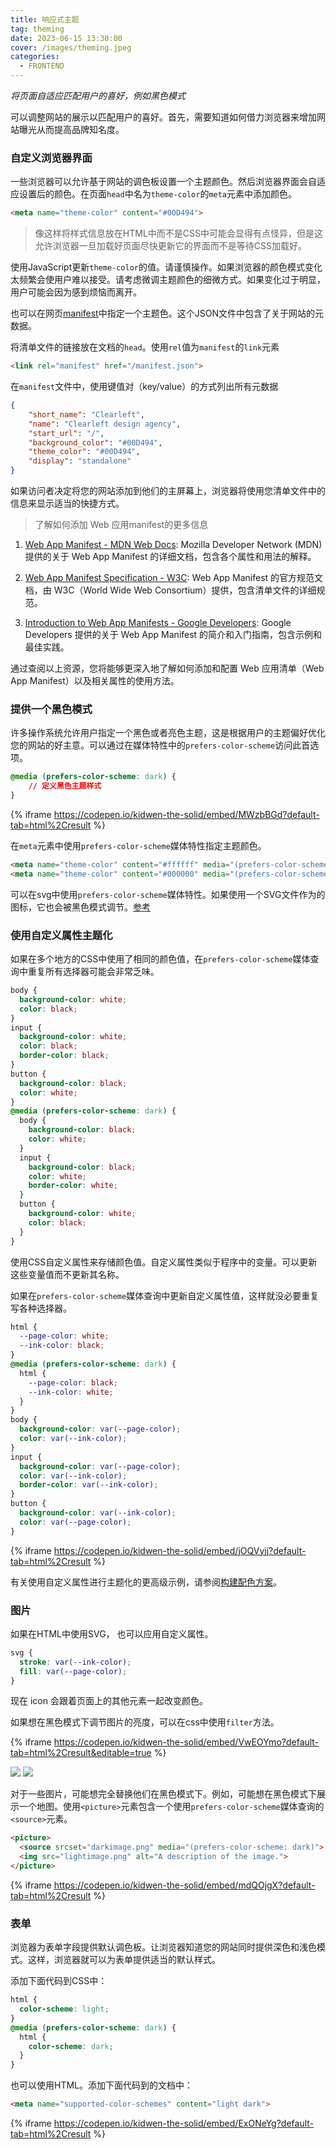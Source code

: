 ```yaml
---
title: 响应式主题
tag: theming
date: 2023-06-15 13:30:00
cover: /images/theming.jpeg
categories:
  - FRONTEND
---
```


*将页面自适应匹配用户的喜好，例如黑色模式*

可以调整网站的展示以匹配用户的喜好。首先，需要知道如何借力浏览器来增加网站曝光从而提高品牌知名度。

### 自定义浏览器界面

一些浏览器可以允许基于网站的调色板设置一个主题颜色。然后浏览器界面会自适应设置后的颜色。在页面`head`中名为`theme-color`的`meta`元素中添加颜色。

```html
<meta name="theme-color" content="#00D494">
```

> 像这样将样式信息放在HTML中而不是CSS中可能会显得有点怪异，但是这允许浏览器一旦加载好页面尽快更新它的界面而不是等待CSS加载好。

使用JavaScript更新`theme-color`的值。请谨慎操作。如果浏览器的颜色模式变化太频繁会使用户难以接受。请考虑微调主题颜色的细微方式。如果变化过于明显，用户可能会因为感到烦恼而离开。

也可以在网页[manifest](https://developer.mozilla.org/docs/Web/Manifest)中指定一个主题色。这个JSON文件中包含了关于网站的元数据。

将清单文件的链接放在文档的`head`。使用`rel`值为`manifest`的`link`元素

```html
<link rel="manifest" href="/manifest.json">
```

在`manifest`文件中，使用键值对（key/value）的方式列出所有元数据
```json
{
    "short_name": "Clearleft",
    "name": "Clearleft design agency",
    "start_url": "/",
    "background_color": "#00D494",
    "theme_color": "#00D494",
    "display": "standalone"
}
```

如果访问者决定将您的网站添加到他们的主屏幕上，浏览器将使用您清单文件中的信息来显示适当的快捷方式。

> 了解如何添加 Web 应用manifest的更多信息

1. [Web App Manifest - MDN Web Docs](https://developer.mozilla.org/en-US/docs/Web/Manifest): Mozilla Developer Network (MDN) 提供的关于 Web App Manifest 的详细文档，包含各个属性和用法的解释。

1. [Web App Manifest Specification - W3C](https://www.w3.org/TR/appmanifest/): Web App Manifest 的官方规范文档，由 W3C（World Wide Web Consortium）提供，包含清单文件的详细规范。

1. [Introduction to Web App Manifests - Google Developers](https://web.dev/add-manifest): Google Developers 提供的关于 Web App Manifest 的简介和入门指南，包含示例和最佳实践。

通过查阅以上资源，您将能够更深入地了解如何添加和配置 Web 应用清单（Web App Manifest）以及相关属性的使用方法。

### 提供一个黑色模式

许多操作系统允许用户指定一个黑色或者亮色主题，这是根据用户的主题偏好优化您的网站的好主意。可以通过在媒体特性中的`prefers-color-scheme`访问此首选项。

```css
@media (prefers-color-scheme: dark) {
    // 定义黑色主题样式
}
```

{% iframe https://codepen.io/kidwen-the-solid/embed/MWzbBGd?default-tab=html%2Cresult %}

在`meta`元素中使用`prefers-color-scheme`媒体特性指定主题颜色。

```html
<meta name="theme-color" content="#ffffff" media="(prefers-color-scheme: light)">
<meta name="theme-color" content="#000000" media="(prefers-color-scheme: dark)">
```

可以在svg中使用`prefers-color-scheme`媒体特性。如果使用一个SVG文件作为的图标，它也会被黑色模式调节。[参考](https://blog.tomayac.com/2019/09/21/prefers-color-scheme-in-svg-favicons-for-dark-mode-icons/)

### 使用自定义属性主题化

如果在多个地方的CSS中使用了相同的颜色值，在`prefers-color-scheme`媒体查询中重复所有选择器可能会非常乏味。

```css
body {
  background-color: white;
  color: black;
}
input {
  background-color: white;
  color: black;
  border-color: black;
}
button {
  background-color: black;
  color: white;
}
@media (prefers-color-scheme: dark) {
  body {
    background-color: black;
    color: white;
  }
  input {
    background-color: black;
    color: white;
    border-color: white;
  }
  button {
    background-color: white;
    color: black;
  }
}
```

使用CSS自定义属性来存储颜色值。自定义属性类似于程序中的变量。可以更新这些变量值而不更新其名称。

如果在`prefers-color-scheme`媒体查询中更新自定义属性值，这样就没必要重复写各种选择器。

```css
html {
  --page-color: white;
  --ink-color: black;
}
@media (prefers-color-scheme: dark) {
  html {
    --page-color: black;
    --ink-color: white;
  }
}
body {
  background-color: var(--page-color);
  color: var(--ink-color);
}
input {
  background-color: var(--page-color);
  color: var(--ink-color);
  border-color: var(--ink-color);
}
button {
  background-color: var(--ink-color);
  color: var(--page-color);
}
```

{% iframe https://codepen.io/kidwen-the-solid/embed/jOQVyjj?default-tab=html%2Cresult %}


有关使用自定义属性进行主题化的更高级示例，请参阅[构建配色方案](https://web.dev/building-a-color-scheme/)。

### 图片

如果在HTML中使用SVG， 也可以应用自定义属性。

```css
svg {
  stroke: var(--ink-color);
  fill: var(--page-color);
}
```

现在 icon 会跟着页面上的其他元素一起改变颜色。

如果想在黑色模式下调节图片的亮度，可以在css中使用`filter`方法。

{% iframe https://codepen.io/kidwen-the-solid/embed/VwEOYmo?default-tab=html%2Cresult&editable=true %}

<img src="https://web-dev.imgix.net/image/KT4TDYaWOHYfN59zz6Rc0X4k4MH3/j4Hkz0lwHv1HOr3Qd6Wc.png?auto=format&w=845">
<img src="https://web-dev.imgix.net/image/KT4TDYaWOHYfN59zz6Rc0X4k4MH3/ChcCHA1JLRX4F2IaLOXR.png?auto=format&w=845">

对于一些图片，可能想完全替换他们在黑色模式下。例如，可能想在黑色模式下展示一个地图。使用`<picture>`元素包含一个使用`prefers-color-scheme`媒体查询的`<source>`元素。

```html
<picture>
  <source srcset="darkimage.png" media="(prefers-color-scheme: dark)">
  <img src="lightimage.png" alt="A description of the image.">
</picture>
```

{% iframe https://codepen.io/kidwen-the-solid/embed/mdQOjgX?default-tab=html%2Cresult %}

### 表单

浏览器为表单字段提供默认调色板。让浏览器知道您的网站同时提供深色和浅色模式。这样，浏览器就可以为表单提供适当的默认样式。

添加下面代码到CSS中：

```css
html {
  color-scheme: light;
}
@media (prefers-color-scheme: dark) {
  html {
    color-scheme: dark;
  }
}
```

也可以使用HTML。添加下面代码到的文档中：

```html
<meta name="supported-color-schemes" content="light dark">
```

{% iframe https://codepen.io/kidwen-the-solid/embed/ExONeYg?default-tab=html%2Cresult %}
